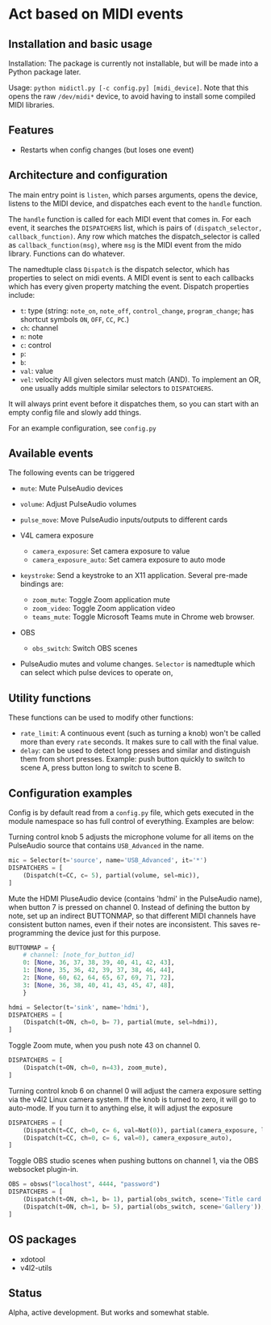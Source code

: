 # Act based on MIDI events


## Installation and basic usage

Installation: The package is currently not installable, but will be
made into a Python package later.

Usage: `python midictl.py [-c config.py] [midi_device]`.  Note that
this opens the raw `/dev/midi*` device, to avoid having to install
some compiled MIDI libraries.

## Features

* Restarts when config changes (but loses one event)



## Architecture and configuration

The main entry point is `listen`, which parses arguments, opens the
device, listens to the MIDI device, and dispatches each event to the
`handle` function.

The `handle` function is called for each MIDI event that comes in.  For each
event, it searches the `DISPATCHERS` list, which is pairs of
`(dispatch_selector, callback_function)`.  Any row which matches the
dispatch_selector is called as `callback_function(msg)`, where `msg`
is the MIDI event from the mido library.  Functions can do whatever.

The namedtuple class `Dispatch` is the dispatch selector, which has
properties to select on midi events.  A MIDI event is sent to each
callbacks which has every given property matching the event.  Dispatch
properties include:
* `t`: type (string: `note_on`, `note_off`, `control_change`,
  `program_change`; has shortcut symbols `ON`, `OFF`, `CC`, `PC`.)
* `ch`: channel
* `n`: note
* `c`: control
* `p`:
* `b`:
* `val`: value
* `vel`: velocity
All given selectors must
match (AND).  To implement an OR,
one usually adds multiple similar selectors to `DISPATCHERS`.

It will always print event before it dispatches them, so you can start
with an empty config file and slowly add things.

For an example configuration, see `config.py`



## Available events

The following events can be triggered

* `mute`: Mute PulseAudio devices
* `volume`: Adjust PulseAudio volumes
* `pulse_move`: Move PulseAudio inputs/outputs to different cards
* V4L camera exposure
  * `camera_exposure`: Set camera exposure to value
  * `camera_exposure_auto`: Set camera exposure to auto mode
* `keystroke`: Send a keystroke to an X11 application.  Several
  pre-made bindings are:
  * `zoom_mute`: Toggle Zoom application mute
  * `zoom_video`: Toggle Zoom application video
  * `teams_mute`: Toggle Microsoft Teams mute in Chrome web browser.
* OBS
  * `obs_switch`: Switch OBS scenes

* PulseAudio mutes and volume changes. `Selector` is namedtuple which
  can select which pulse devices to operate on,


## Utility functions

These functions can be used to modify other functions:

* `rate_limit`: A continuous event (such as turning a knob) won't be
  called more than every `rate` seconds.  It makes sure to call with
  the final value.
* `delay`: can be used to detect long presses and similar and
  distinguish them from short presses.  Example: push button quickly
  to switch to scene A, press button long to switch to scene B.


## Configuration examples

Config is by default read from a `config.py` file, which gets executed
in the module namespace so has full control of everything.  Examples
are below:


Turning control knob 5 adjusts the microphone volume for all items on
the PulseAudio source that contains `USB_Advanced` in the name.

```python
mic = Selector(t='source', name='USB_Advanced', it='*')
DISPATCHERS = [
    (Dispatch(t=CC, c= 5), partial(volume, sel=mic)),
]
```

Mute the HDMI PluseAudio device (contains 'hdmi' in the PulseAudio
name), when button 7 is pressed on channel 0.  Instead of defining the
button by note, set up an indirect BUTTONMAP, so that different MIDI
channels have consistent button names, even if their notes are
inconsistent.  This saves re-programming the device just for this
purpose.

```python
BUTTONMAP = {
    # channel: [note_for_button_id]
    0: [None, 36, 37, 38, 39, 40, 41, 42, 43],
    1: [None, 35, 36, 42, 39, 37, 38, 46, 44],
    2: [None, 60, 62, 64, 65, 67, 69, 71, 72],
    3: [None, 36, 38, 40, 41, 43, 45, 47, 48],
    }

hdmi = Selector(t='sink', name='hdmi'),
DISPATCHERS = [
    (Dispatch(t=ON, ch=0, b= 7), partial(mute, sel=hdmi)),
]
```

Toggle Zoom mute, when you push note 43 on channel 0.

```python
DISPATCHERS = [
    (Dispatch(t=ON, ch=0, n=43), zoom_mute),
]
```

Turning control knob 6 on channel 0 will adjust the camera exposure
setting via the v4l2 Linux camera system.  If the knob is turned to
zero, it will go to auto-mode.  If you turn it to anything else, it
will adjust the exposure

```python
DISPATCHERS = [
    (Dispatch(t=CC, ch=0, c= 6, val=Not(0)), partial(camera_exposure, low=50, high=500)),
    (Dispatch(t=CC, ch=0, c= 6, val=0), camera_exposure_auto),
]
```

Toggle OBS studio scenes when pushing buttons on channel 1, via the
OBS websocket plugin-in.

```python
OBS = obsws("localhost", 4444, "password")
DISPATCHERS = [
    (Dispatch(t=ON, ch=1, b= 1), partial(obs_switch, scene='Title card')),
    (Dispatch(t=ON, ch=1, b= 5), partial(obs_switch, scene='Gallery')),
]
```


## OS packages
* xdotool
* v4l2-utils


## Status

Alpha, active development.  But works and somewhat stable.
